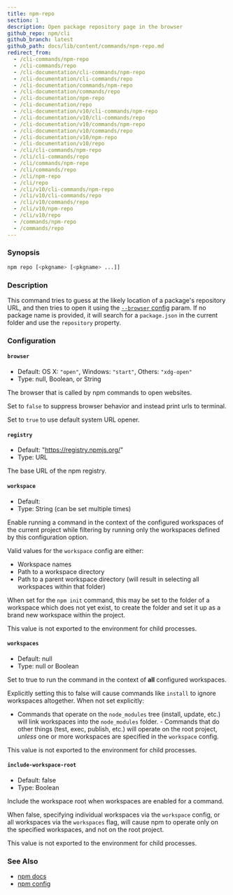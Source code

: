 ```yaml
---
title: npm-repo
section: 1
description: Open package repository page in the browser
github_repo: npm/cli
github_branch: latest
github_path: docs/lib/content/commands/npm-repo.md
redirect_from:
  - /cli-commands/npm-repo
  - /cli-commands/repo
  - /cli-documentation/cli-commands/npm-repo
  - /cli-documentation/cli-commands/repo
  - /cli-documentation/commands/npm-repo
  - /cli-documentation/commands/repo
  - /cli-documentation/npm-repo
  - /cli-documentation/repo
  - /cli-documentation/v10/cli-commands/npm-repo
  - /cli-documentation/v10/cli-commands/repo
  - /cli-documentation/v10/commands/npm-repo
  - /cli-documentation/v10/commands/repo
  - /cli-documentation/v10/npm-repo
  - /cli-documentation/v10/repo
  - /cli/cli-commands/npm-repo
  - /cli/cli-commands/repo
  - /cli/commands/npm-repo
  - /cli/commands/repo
  - /cli/npm-repo
  - /cli/repo
  - /cli/v10/cli-commands/npm-repo
  - /cli/v10/cli-commands/repo
  - /cli/v10/commands/repo
  - /cli/v10/npm-repo
  - /cli/v10/repo
  - /commands/npm-repo
  - /commands/repo
---
```


### Synopsis

```bash
npm repo [<pkgname> [<pkgname> ...]]
```

### Description

This command tries to guess at the likely location of a package's
repository URL, and then tries to open it using the
[`--browser` config](/cli/v10/using-npm/config#browser) param. If no package name is
provided, it will search for a `package.json` in the current folder and use the
`repository` property.

### Configuration

#### `browser`

* Default: OS X: `"open"`, Windows: `"start"`, Others: `"xdg-open"`
* Type: null, Boolean, or String

The browser that is called by npm commands to open websites.

Set to `false` to suppress browser behavior and instead print urls to
terminal.

Set to `true` to use default system URL opener.



#### `registry`

* Default: "https://registry.npmjs.org/"
* Type: URL

The base URL of the npm registry.



#### `workspace`

* Default:
* Type: String (can be set multiple times)

Enable running a command in the context of the configured workspaces of the
current project while filtering by running only the workspaces defined by
this configuration option.

Valid values for the `workspace` config are either:

* Workspace names
* Path to a workspace directory
* Path to a parent workspace directory (will result in selecting all
  workspaces within that folder)

When set for the `npm init` command, this may be set to the folder of a
workspace which does not yet exist, to create the folder and set it up as a
brand new workspace within the project.

This value is not exported to the environment for child processes.

#### `workspaces`

* Default: null
* Type: null or Boolean

Set to true to run the command in the context of **all** configured
workspaces.

Explicitly setting this to false will cause commands like `install` to
ignore workspaces altogether. When not set explicitly:

- Commands that operate on the `node_modules` tree (install, update, etc.)
will link workspaces into the `node_modules` folder. - Commands that do
other things (test, exec, publish, etc.) will operate on the root project,
_unless_ one or more workspaces are specified in the `workspace` config.

This value is not exported to the environment for child processes.

#### `include-workspace-root`

* Default: false
* Type: Boolean

Include the workspace root when workspaces are enabled for a command.

When false, specifying individual workspaces via the `workspace` config, or
all workspaces via the `workspaces` flag, will cause npm to operate only on
the specified workspaces, and not on the root project.

This value is not exported to the environment for child processes.

### See Also

* [npm docs](/cli/v10/commands/npm-docs)
* [npm config](/cli/v10/commands/npm-config)
